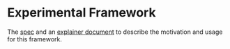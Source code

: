 # Experimental Framework
The [spec](https://jpchase.github.io/ExperimentalFramework/) and an [explainer document](explainer.md) to describe the motivation and usage for this framework.
